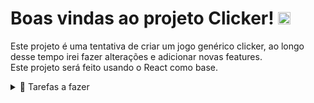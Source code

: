 # Boas vindas ao projeto Clicker! <img src="https://i.pinimg.com/originals/51/a0/71/51a0716be2c9b175b7aa2410839c93b0.png" alt="cursor-image" width="20px"/>

Este projeto é uma tentativa de criar um jogo genérico clicker, ao longo desse tempo irei fazer alterações e adicionar novas features.\
Este projeto será feito usando o React como base.


<details> 
  <summary> 📝 Tarefas a fazer </summary>
  <ol>
    <li> <s>Fazer o componente "Clicavel" e funcional</s> </li>
    <li> <s>Fazer a lógica dos cliques e dos upgrades</s> </li>
    <li> Fazer o site salvar as informações a cada 1 minuto </li>
    <li> Fazer o CSS da página </li>
  </ol>
</details>


